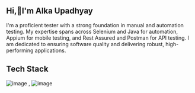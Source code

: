 ## Hi,👋I'm Alka Upadhyay

I'm a proficient tester with a strong foundation in manual and automation testing. My expertise spans across Selenium and Java for automation, Appium for mobile testing, and Rest Assured and Postman for API testing. I am dedicated to ensuring software quality and delivering robust, high-performing applications.

## Tech Stack 


![image](https://github.com/user-attachments/assets/1cf74b43-e8fd-43ea-8b12-95a306d99ffd) , ![image](https://github.com/user-attachments/assets/9a1bf318-6b88-4841-b4aa-b7dd50539b95)







